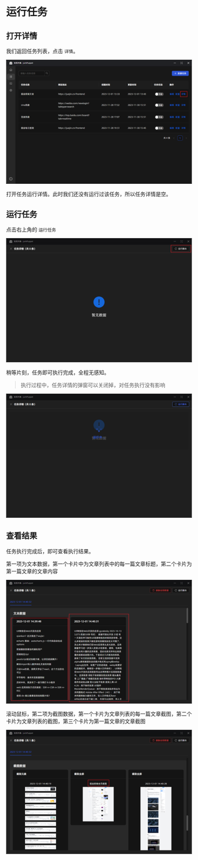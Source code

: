 # 运行任务

## 打开详情

我们返回任务列表，点击 `详情`。

![](./images/new-task21.png)


打开任务运行详情。此时我们还没有运行过该任务，所以任务详情是空。

## 运行任务

点击右上角的 `运行任务`

![](./images/new-task22.png)

稍等片刻，任务即可执行完成，全程无感知。

> 执行过程中，任务详情的弹窗可以关闭掉，对任务执行没有影响

![](./images/new-task23.png)

## 查看结果

任务执行完成后，即可查看执行结果。

第一项为文本数据，第一个卡片中为文章列表中的每一篇文章标题，第二个卡片为第一篇文章的文章内容

![](./images/new-task24.png)

滚动鼠标，第二项为截图数据，第一个卡片为文章列表的每一篇文章截图，第二个卡片为文章列表的截图，第三个卡片为第一篇文章的文章截图

![](./images/new-task25.png)

